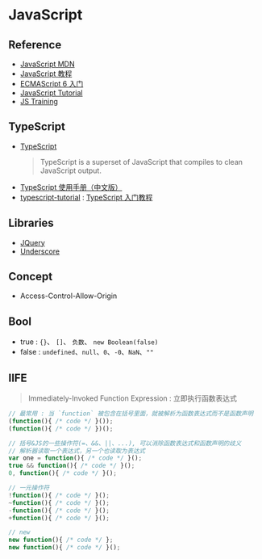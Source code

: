 # JavaScript

## Reference

- [JavaScript MDN](https://developer.mozilla.org/zh-CN/docs/Web/JavaScript)
- [JavaScript 教程](https://www.liaoxuefeng.com/wiki/1022910821149312)
- [ECMAScript 6 入门](http://es6.ruanyifeng.com/)
- [JavaScript Tutorial](https://github.com/wangdoc/javascript-tutorial)
- [JS Training](https://github.com/ruanyf/jstraining)

## TypeScript

- [TypeScript](https://github.com/microsoft/TypeScript)
    > TypeScript is a superset of JavaScript that compiles to clean JavaScript output.
- [TypeScript 使用手册（中文版）](https://github.com/zhongsp/TypeScript)
- [typescript-tutorial](https://github.com/xcatliu/typescript-tutorial) : [TypeScript 入门教程](https://ts.xcatliu.com/)

## Libraries

- [JQuery](https://github.com/jquery/jquery)
- [Underscore](https://github.com/jashkenas/underscore)

## Concept

- Access-Control-Allow-Origin 

## Bool 

- true : `{}`、 `[]`、 `负数`、 `new Boolean(false)`
- false : `undefined`、`null`、`0`、`-0`、`NaN`、`""`

## IIFE
> Immediately-Invoked Function Expression : 立即执行函数表达式

```javascript
// 最常用 : 当 `function` 被包含在括号里面，就被解析为函数表达式而不是函数声明
(function(){ /* code */ }());
(function(){ /* code */ })();

// 括号&JS的一些操作符(=、&&、||、...), 可以消除函数表达式和函数声明的歧义
// 解析器读取一个表达式，另一个也读取为表达式
var one = function(){ /* code */ }();
true && function(){ /* code */ }();
0, function(){ /* code */ }();

// 一元操作符
!function(){ /* code */ }();
~function(){ /* code */ }();    
-function(){ /* code */ }();
+function(){ /* code */ }();

// new
new function(){ /* code */ };
new function(){ /* code */ }();
```
